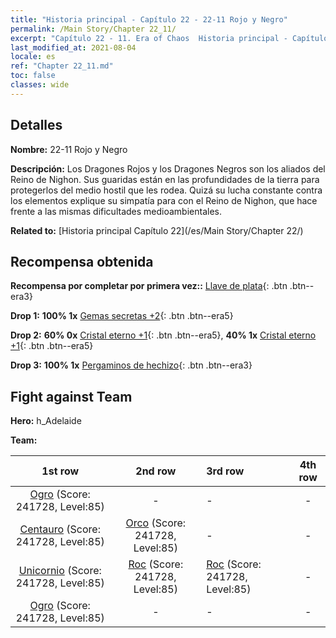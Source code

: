 ```yaml
---
title: "Historia principal - Capítulo 22 - 22-11 Rojo y Negro"
permalink: /Main Story/Chapter 22_11/
excerpt: "Capítulo 22 - 11. Era of Chaos  Historia principal - Capítulo 22_11. 22-11 Rojo y Negro"
last_modified_at: 2021-08-04
locale: es
ref: "Chapter 22_11.md"
toc: false
classes: wide
---
```


## Detalles

 **Nombre:** 22-11 Rojo y Negro

 **Descripción:** Los Dragones Rojos y los Dragones Negros son los aliados del Reino de Nighon. Sus guaridas están en las profundidades de la tierra para protegerlos del medio hostil que les rodea. Quizá su lucha constante contra los elementos explique su simpatía para con el Reino de Nighon, que hace frente a las mismas dificultades medioambientales.

 **Related to:** [Historia principal Capítulo 22](/es/Main Story/Chapter 22/)

## Recompensa obtenida

 **Recompensa por completar por primera vez::** [Llave de plata](/ItemsES/con_693/){: .btn .btn--era3}

 **Drop 1:** **100% 1x** [Gemas secretas +2](/ItemsES/mat_79/){: .btn .btn--era5}

 **Drop 2:** **60% 0x** [Cristal eterno +1](/ItemsES/mat_73/){: .btn .btn--era5}, **40% 1x** [Cristal eterno +1](/ItemsES/mat_73/){: .btn .btn--era5}

 **Drop 3:** **100% 1x** [Pergaminos de hechizo](/ItemsES/con_694/){: .btn .btn--era3}


## Fight against Team
 **Hero:** h_Adelaide

 **Team:**


  | 1st row | 2nd row | 3rd row | 4th row |
  |:----:|:----:|:----|:----:|
  | [Ogro](/es/units/Ogre/) (Score: 241728, Level:85)  | - | - | - |
  | [Centauro](/es/units/Centaur/) (Score: 241728, Level:85)  | [Orco](/es/units/Orc/) (Score: 241728, Level:85)  | - | - |
  | [Unicornio](/es/units/Unicorn/) (Score: 241728, Level:85)  | [Roc](/es/units/Roc/) (Score: 241728, Level:85)  | [Roc](/es/units/Roc/) (Score: 241728, Level:85)  | - |
  | [Ogro](/es/units/Ogre/) (Score: 241728, Level:85)  | - | - | - |


